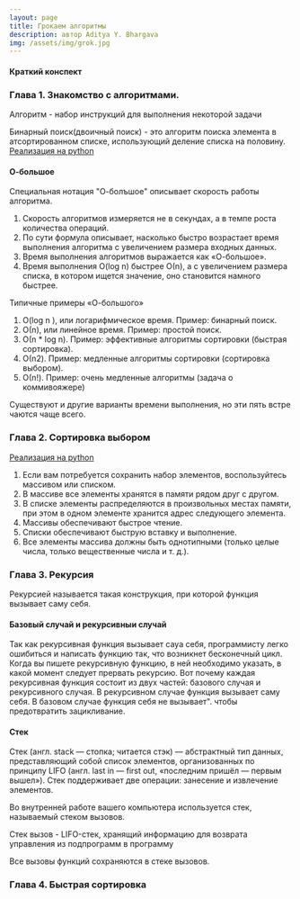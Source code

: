 ```yaml
---
layout: page
title: Грокаем алгоритмы
description: автор Aditya Y. Bhargava
img: /assets/img/grok.jpg
---
```

#### Краткий конспект


### Глава 1. Знакомство с алгоритмами.

Алгоритм - набор инструкций для выполнения некоторой задачи

Бинарный поиск(двоичный поиск) - это алгоритм поиска элемента в атсортированном списке, использующий деление списка на половину.
[Реализация на python](https://github.com/AVBezhenaru/grokkingAlgorithms/blob/master/binarySearch/binarySearch.py)

#### О-большое

Специальная нотация "О-болъшое" описывает скорость работы алгоритма.

1. Скорость алгоритмов измеряется не в секундах, а в темпе роста количества операций. 
2. По сути формула описывает, насколько быстро возрастает время выполнения алгоритма с увеличением размера входных данных. 
3. Время выполнения алгоритмов выражается как «О-большое». 
4. Время выполнения O(log n) быстрее О(n), а с увеличением размера списка, в котором ищется значение, оно становится намного быстрее.

Типичные примеры «О-большого» 

1. O(log n ), или логарифмическое время. Пример: бинарный поиск. 
2. О(n), или линейное время. Пример: простой поиск. 
3. О(n * log n). Пример: эффективные алгоритмы сортировки (быстрая сортировка). 
4. О(n2). Пример: медленные алгоритмы сортировки (сортировка выбором). 
5. О(n!). Пример: очень медленные алгоритмы (задача о коммивояжере)

Существуют и другие варианты времени выполнения, но эти пять встре
чаются чаще всего. 


### Глава 2. Сортировка выбором

[Реализация на python](https://github.com/AVBezhenaru/grokkingAlgorithms/blob/master/sortByChoice/sortByChoice.py)

1. Если вам потребуется сохранить набор элементов, воспользуйтесь массивом или списком. 
2. В массиве все элементы хранятся в памяти рядом друг с другом. 
3. В списке элементы распределяются в произвольных местах памяти, при этом в одном элементе хранится адрес следующего элемента. 
4. Массивы обеспечивают быстрое чтение. 
5. Списки обеспечивают быструю вставку и выполнение. 
6. Все элементы массива должны быть однотипными (только целые числа, только вещественные числа и т. д.).


### Глава 3. Рекурсия

Рекурсией называется такая конструкция, при которой функция вызывает саму себя.

#### Базовый случай и рекурсивныи случай

Так как рекурсивная функция вызывает сауа себя, программисту легко ошибиться и написать функцию так, что возникнет бесконечный цикл.
Когда вы пишете рекурсивную функцию, в ней необходимо указать, в какой момент следует прервать рекурсию. Вот почему каждая рекурсивная функция состоит из двух частей: базового случая и рекурсивного случая. В рекурсивном случае функция вызывает саму себя. В базовом случае функция себя не вызывает". чтобы предотвратить зацикливание.

#### Стек

Стек (англ. stack — стопка; читается стэк) — абстрактный тип данных, представляющий собой список элементов, организованных по принципу LIFO (англ. last in — first out, «последним пришёл — первым вышел»).
Стек поддерживает две операции: занесение и извлечение элементов. 

Во внутренней работе вашего компьютера используется стек, называемый стеком вызовов.

Стек вызов - LIFO-стек, хранящий информацию для возврата управления из подпрограмм в программу

Все вызовы функций сохраняются в стеке вызовов.


### Глава 4. Быстрая сортировка

